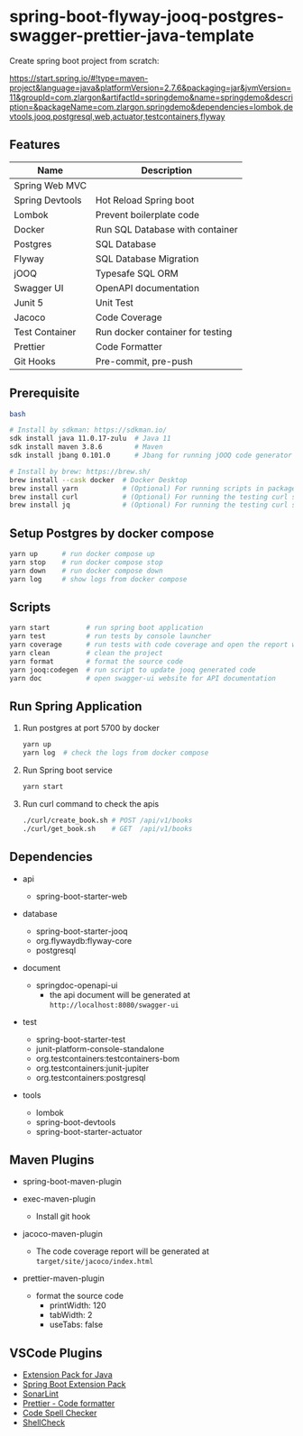 # spring-boot-flyway-jooq-postgres-swagger-prettier-java-template

Create spring boot project from scratch:

https://start.spring.io/#!type=maven-project&language=java&platformVersion=2.7.6&packaging=jar&jvmVersion=11&groupId=com.zlargon&artifactId=springdemo&name=springdemo&description=&packageName=com.zlargon.springdemo&dependencies=lombok,devtools,jooq,postgresql,web,actuator,testcontainers,flyway

## Features

| Name            | Description                      |
| --------------- | -------------------------------- |
| Spring Web MVC  |                                  |
| Spring Devtools | Hot Reload Spring boot           |
| Lombok          | Prevent boilerplate code         |
| Docker          | Run SQL Database with container  |
| Postgres        | SQL Database                     |
| Flyway          | SQL Database Migration           |
| jOOQ            | Typesafe SQL ORM                 |
| Swagger UI      | OpenAPI documentation            |
| Junit 5         | Unit Test                        |
| Jacoco          | Code Coverage                    |
| Test Container  | Run docker container for testing |
| Prettier        | Code Formatter                   |
| Git Hooks       | Pre-commit, pre-push             |

## Prerequisite

```bash
bash

# Install by sdkman: https://sdkman.io/
sdk install java 11.0.17-zulu  # Java 11
sdk install maven 3.8.6        # Maven
sdk install jbang 0.101.0      # Jbang for running jOOQ code generator script

# Install by brew: https://brew.sh/
brew install --cask docker  # Docker Desktop
brew install yarn           # (Optional) For running scripts in package.json (yarn 1.22.x)
brew install curl           # (Optional) For running the testing curl script
brew install jq             # (Optional) For running the testing curl script
```

## Setup Postgres by docker compose

```bash
yarn up      # run docker compose up
yarn stop    # run docker compose stop
yarn down    # run docker compose down
yarn log     # show logs from docker compose
```

## Scripts

```bash
yarn start         # run spring boot application
yarn test          # run tests by console launcher
yarn coverage      # run tests with code coverage and open the report website
yarn clean         # clean the project
yarn format        # format the source code
yarn jooq:codegen  # run script to update jooq generated code
yarn doc           # open swagger-ui website for API documentation
```

## Run Spring Application

1. Run postgres at port 5700 by docker

   ```bash
   yarn up
   yarn log  # check the logs from docker compose
   ```

2. Run Spring boot service

   ```bash
   yarn start
   ```

3. Run curl command to check the apis

   ```bash
   ./curl/create_book.sh # POST /api/v1/books
   ./curl/get_book.sh    # GET  /api/v1/books
   ```

## Dependencies

- api

  - spring-boot-starter-web

- database

  - spring-boot-starter-jooq
  - org.flywaydb:flyway-core
  - postgresql

- document

  - springdoc-openapi-ui
    - the api document will be generated at `http://localhost:8080/swagger-ui`

- test

  - spring-boot-starter-test
  - junit-platform-console-standalone
  - org.testcontainers:testcontainers-bom
  - org.testcontainers:junit-jupiter
  - org.testcontainers:postgresql

- tools

  - lombok
  - spring-boot-devtools
  - spring-boot-starter-actuator

## Maven Plugins

- spring-boot-maven-plugin

- exec-maven-plugin

  - Install git hook

- jacoco-maven-plugin

  - The code coverage report will be generated at `target/site/jacoco/index.html`

- prettier-maven-plugin

  - format the source code
    - printWidth: 120
    - tabWidth: 2
    - useTabs: false

## VSCode Plugins

- [Extension Pack for Java](https://marketplace.visualstudio.com/items?itemName=vscjava.vscode-java-pack)
- [Spring Boot Extension Pack](https://marketplace.visualstudio.com/items?itemName=Pivotal.vscode-boot-dev-pack)
- [SonarLint](https://marketplace.visualstudio.com/items?itemName=SonarSource.sonarlint-vscode)
- [Prettier - Code formatter](https://marketplace.visualstudio.com/items?itemName=esbenp.prettier-vscode)
- [Code Spell Checker](https://marketplace.visualstudio.com/items?itemName=streetsidesoftware.code-spell-checker)
- [ShellCheck](https://marketplace.visualstudio.com/items?itemName=timonwong.shellcheck)
